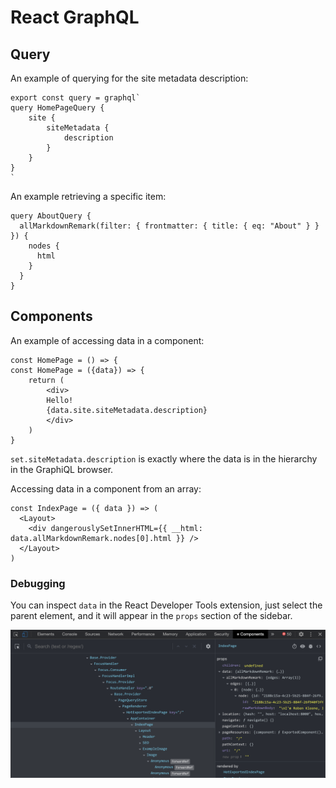 # React GraphQL

## Query

An example of querying for the site metadata description:

    export const query = graphql`
    query HomePageQuery {
        site {
            siteMetadata {
                description
            }
        }
    }
    `

An example retrieving a specific item:

    query AboutQuery {
      allMarkdownRemark(filter: { frontmatter: { title: { eq: "About" } } }) {
        nodes {
          html
        }
      }
    }

## Components

An example of accessing data in a component:

    const HomePage = () => {
    const HomePage = ({data}) => {
        return (
            <div>
            Hello!
            {data.site.siteMetadata.description}
            </div>
        )
    }

`set.siteMetadata.description` is exactly where the data is in the hierarchy in the GraphiQL browser.

Accessing data in a component from an array:

    const IndexPage = ({ data }) => (
      <Layout>
        <div dangerouslySetInnerHTML={{ __html: data.allMarkdownRemark.nodes[0].html }} />
      </Layout>
    )

### Debugging

You can inspect `data` in the React Developer Tools extension, just select the parent element, and it will appear in the `props` section of the sidebar.

[![GraphyQL Debugging](assets/graphql-debugging.png)](assets/graphql-debugging.png)